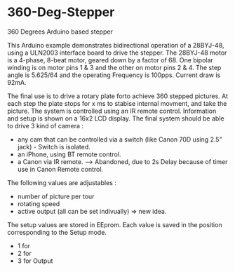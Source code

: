 # 360-Deg-Stepper
360 Degrees Arduino based stepper


 This Arduino example demonstrates bidirectional operation of a
 28BYJ-48, using a ULN2003 interface board to drive the stepper.
 The 28BYJ-48 motor is a 4-phase, 8-beat motor, geared down by
 a factor of 68. One bipolar winding is on motor pins 1 & 3 and
 the other on motor pins 2 & 4. The step angle is 5.625/64 and the
 operating Frequency is 100pps. Current draw is 92mA.

 The final use is to drive a rotary plate forto achieve 360 stepped pictures.
 At each step the plate stops for x ms to stabise internal movment, and take the picture.
 The system is controlled using an IR remote control.
 Information and setup is shown on a 16x2 LCD display.
 The final system should be able to drive 3 kind of camera :
  - any cam that can be controlled via a switch (like Canon 70D using 2.5" jack) - Switch is isolated.
  - an iPhone, using BT remote control.
  - a Canon via IR remote. --> Abandoned, due to 2s Delay because of timer use in Canon Remote control.

 The following values are adjustables :
  - number of picture per tour
  - rotating speed
  - active output (all can be set indivually) => new idea.

 The setup values are stored in EEprom. Each value is saved in the position corresponding to the Setup mode.
  - 1 for
  - 2 for
  - 3 for Output
